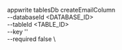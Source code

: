 appwrite tablesDb createEmailColumn \
        --databaseId <DATABASE_ID> \
        --tableId <TABLE_ID> \
        --key '' \
        --required false \



